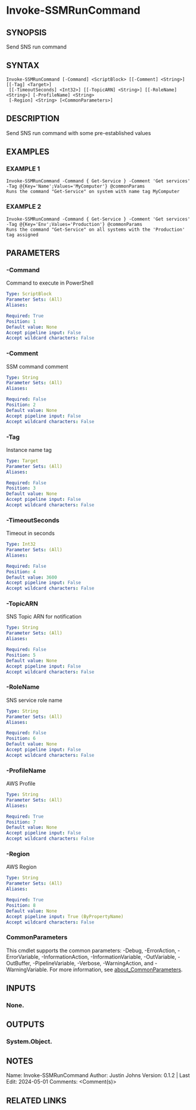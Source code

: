 # Invoke-SSMRunCommand

## SYNOPSIS
Send SNS run command

## SYNTAX

```
Invoke-SSMRunCommand [-Command] <ScriptBlock> [[-Comment] <String>] [[-Tag] <Target>]
 [[-TimeoutSeconds] <Int32>] [[-TopicARN] <String>] [[-RoleName] <String>] [-ProfileName] <String>
 [-Region] <String> [<CommonParameters>]
```

## DESCRIPTION
Send SNS run command with some pre-established values

## EXAMPLES

### EXAMPLE 1
```
Invoke-SSMRunCommand -Command { Get-Service } -Comment 'Get services' -Tag @{Key='Name';Values='MyComputer'} @commonParams
Runs the command "Get-Service" on system with name tag MyComputer
```

### EXAMPLE 2
```
Invoke-SSMRunCommand -Command { Get-Service } -Comment 'Get services' -Tag @{Key='Env';Values='Production'} @commonParams
Runs the command "Get-Service" on all systems with the 'Production' tag assigned
```

## PARAMETERS

### -Command
Command to execute in PowerShell

```yaml
Type: ScriptBlock
Parameter Sets: (All)
Aliases:

Required: True
Position: 1
Default value: None
Accept pipeline input: False
Accept wildcard characters: False
```

### -Comment
SSM command comment

```yaml
Type: String
Parameter Sets: (All)
Aliases:

Required: False
Position: 2
Default value: None
Accept pipeline input: False
Accept wildcard characters: False
```

### -Tag
Instance name tag

```yaml
Type: Target
Parameter Sets: (All)
Aliases:

Required: False
Position: 3
Default value: None
Accept pipeline input: False
Accept wildcard characters: False
```

### -TimeoutSeconds
Timeout in seconds

```yaml
Type: Int32
Parameter Sets: (All)
Aliases:

Required: False
Position: 4
Default value: 3600
Accept pipeline input: False
Accept wildcard characters: False
```

### -TopicARN
SNS Topic ARN for notification

```yaml
Type: String
Parameter Sets: (All)
Aliases:

Required: False
Position: 5
Default value: None
Accept pipeline input: False
Accept wildcard characters: False
```

### -RoleName
SNS service role name

```yaml
Type: String
Parameter Sets: (All)
Aliases:

Required: False
Position: 6
Default value: None
Accept pipeline input: False
Accept wildcard characters: False
```

### -ProfileName
AWS Profile

```yaml
Type: String
Parameter Sets: (All)
Aliases:

Required: True
Position: 7
Default value: None
Accept pipeline input: False
Accept wildcard characters: False
```

### -Region
AWS Region

```yaml
Type: String
Parameter Sets: (All)
Aliases:

Required: True
Position: 8
Default value: None
Accept pipeline input: True (ByPropertyName)
Accept wildcard characters: False
```

### CommonParameters
This cmdlet supports the common parameters: -Debug, -ErrorAction, -ErrorVariable, -InformationAction, -InformationVariable, -OutVariable, -OutBuffer, -PipelineVariable, -Verbose, -WarningAction, and -WarningVariable. For more information, see [about_CommonParameters](http://go.microsoft.com/fwlink/?LinkID=113216).

## INPUTS

### None.
## OUTPUTS

### System.Object.
## NOTES
Name:     Invoke-SSMRunCommand
Author:   Justin Johns
Version:  0.1.2 | Last Edit: 2024-05-01
Comments: \<Comment(s)\>

## RELATED LINKS
